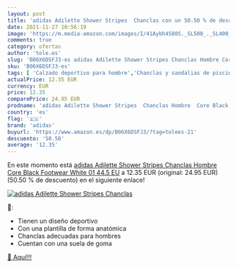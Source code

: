 ```yaml
---
layout: post
title: 'adidas Adilette Shower Stripes  Chanclas con un 50.50 % de descuento'
date: 2021-11-27 10:56:19
image: 'https://m.media-amazon.com/images/I/41Aybh4580S._SL500_._SL400_.jpg'
comments: true
category: ofertas
author: 'tole.es'
slug: 'B06X6DSFJ3-es adidas Adilette Shower Stripes Chanclas Hombre Core Black...'
sku: 'B06X6DSFJ3-es'
tags: [ 'Calzado deportivo para hombre','Chanclas y sandalias de piscina para hombre','Zapatillas y calzado deportivo para hombre','Zapatos','Zapatos para hombre','Zapatos y complementos','adidas','chanclas', ]
actualPrice: 12.35 EUR
currency: EUR
price: 12.35
comparePrice: 24.95 EUR
prodname: 'adidas Adilette Shower Stripes  Chanclas Hombre  Core Black Footwear White 01  44.5 EU'
country: 'es'
flag: '🇪🇸'
brand: 'adidas'
buyurl: 'https://www.amazon.es/dp/B06X6DSFJ3/?tag=tolees-21'
descuento: '50.50'
average: '12.35'
---
```


En este momento está [adidas Adilette Shower Stripes  Chanclas Hombre  Core Black Footwear White 01  44.5 EU](https://www.amazon.es/dp/B06X6DSFJ3/?tag=tolees-21) a 12.35 EUR (original: 24.95 EUR) (50.50 %  de descuento) en el siguiente enlace!

[![adidas Adilette Shower Stripes  Chanclas](https://m.media-amazon.com/images/I/41Aybh4580S._SL500_._SL400_.jpg)](https://www.amazon.es/dp/B06X6DSFJ3/?tag=tolees-21)

🔎:

- Tienen un diseño deportivo
- Con una plantilla de forma anatómica
- Chanclas adecuadas para hombres
- Cuentan con una suela de goma

[🛒 Aquí!!!](https://www.amazon.es/dp/B06X6DSFJ3/?tag=tolees-21)
